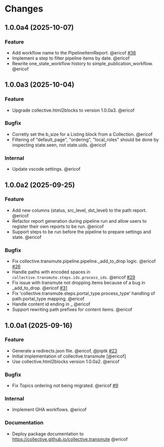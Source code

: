 # Changes

<!-- towncrier release notes start -->

## 1.0.0a4 (2025-10-07)


### Feature

- Add workflow name to the PipelineItemReport. @ericof [#36](https://github.com/collective/collective.transmute/issues/36)
- Implement a step to filter pipeline items by date. @ericof 
- Rewrite one_state_workflow history to simple_publication_workflow. @ericof 

## 1.0.0a3 (2025-10-04)


### Feature

- Upgrade collective.html2blocks to version 1.0.0a3. @ericof 


### Bugfix

- Corretly set the b_size for a Listing block from a Collection. @ericof 
- Filtering of "default_page", "ordering", "local_roles" should be done by inspecting state.seen, not state.uids. @ericof 


### Internal

- Update vscode settings. @ericof 

## 1.0.0a2 (2025-09-25)


### Feature

- Add new columns (status, src_level, dst_level) to the path report. @ericof 
- Refactor report generation during pipeline run and allow users to register their own reports to be run. @ericof 
- Support steps to be run before the pipeline to prepare settings and state. @ericof 


### Bugfix

- Fix collective.transmute.pipeline.pipeline._add_to_drop logic. @ericof [#26](https://github.com/collective/collective.transmute/issues/26)
- Handle paths with encoded spaces in `collective.transmute.steps.ids.process_ids`. @ericof [#29](https://github.com/collective/collective.transmute/issues/29)
- Fix issue with transmute not dropping items because of a bug in _add_to_drop. @ericof [#31](https://github.com/collective/collective.transmute/issues/31)
- Fix 'collective.transmute.steps.portal_type.process_type' handling of path.portal_type mapping. @ericof 
- Handle content id ending in _ @ericof 
- Support rewriting path prefixes for content items. @ericof 

## 1.0.0a1 (2025-09-16)


### Feature

- Generate a redirects.json file. @ericof, @jnptk [#23](https://github.com/collective/collective.transmute/issues/23)
- Initial implementation of collective.transmute [@ericof] 
- Use collective.html2blocks version 1.0.0a2. @ericof 


### Bugfix

- Fix Topics ordering not being migrated. @ericof [#9](https://github.com/collective/collective.transmute/issues/9)


### Internal

- Implement GHA workflows. @ericof 


### Documentation

- Deploy package documentation to https://collective.github.io/collective.transmute @ericof
